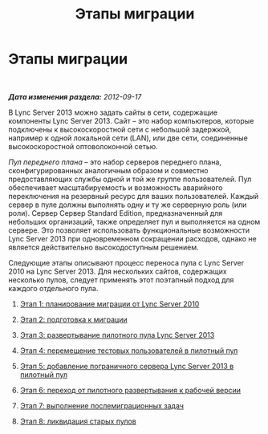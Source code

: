 ﻿---
title: Этапы миграции
TOCTitle: Этапы миграции
ms:assetid: cb7747ba-b872-42ca-ab41-76e3c4e77d06
ms:mtpsurl: https://technet.microsoft.com/ru-ru/library/JJ205336(v=OCS.15)
ms:contentKeyID: 49311164
ms.date: 05/19/2016
mtps_version: v=OCS.15
ms.translationtype: HT
---

# Этапы миграции

 

_**Дата изменения раздела:** 2012-09-17_

В Lync Server 2013 можно задать сайты в сети, содержащие компоненты Lync Server 2013. Сайт – это набор компьютеров, которые подключены к высокоскоростной сети с небольшой задержкой, например к одной локальной сети (LAN), или две сети, соединенные высокоскоростной оптоволоконной сетью.

*Пул переднего плана* – это набор серверов переднего плана, сконфигурированных аналогичным образом и совместно предоставляющих службы одной и той же группе пользователей. Пул обеспечивает масштабируемость и возможность аварийного переключения на резервный ресурс для ваших пользователей. Каждый сервер в пуле должны выполнять одну и ту же серверную роль (или роли). Сервер Сервер Standard Edition, предназначенный для небольших организаций, также определяет пул и выполняется на одном сервере. Это позволяет использовать функциональные возможности Lync Server 2013 при одновременном сокращении расходов, однако не является действительно высокодоступным решением.

Следующие этапы описывают процесс переноса пула с Lync Server 2010 на Lync Server 2013. Для нескольких сайтов, содержащих несколько пулов, следует применять этот поэтапный подход для каждого отдельного пула.

1.  [Этап 1: планирование миграции от Lync Server 2010](phase-1-plan-your-migration-from-lync-server-2010.md)

2.  [Этап 2: подготовка к миграции](phase-2-prepare-for-migration.md)

3.  [Этап 3: развертывание пилотного пула Lync Server 2013](phase-3-deploy-lync-server-2013-pilot-pool.md)

4.  [Этап 4: перемещение тестовых пользователей в пилотный пул](phase-4-move-test-users-to-the-pilot-pool.md)

5.  [Этап 5: добавление пограничного сервера Lync Server 2013 в пилотный пул](phase-5-add-lync-server-2013-edge-server-to-pilot-pool.md)

6.  [Этап 6: переход от пилотного развертывания к рабочей версии](phase-6-move-from-pilot-deployment-into-production.md)

7.  [Этап 7: выполнение послемиграционных задач](phase-7-complete-post-migration-tasks.md)

8.  [Этап 8: ликвидация старых пулов](phase-8-decommission-legacy-pools.md)

